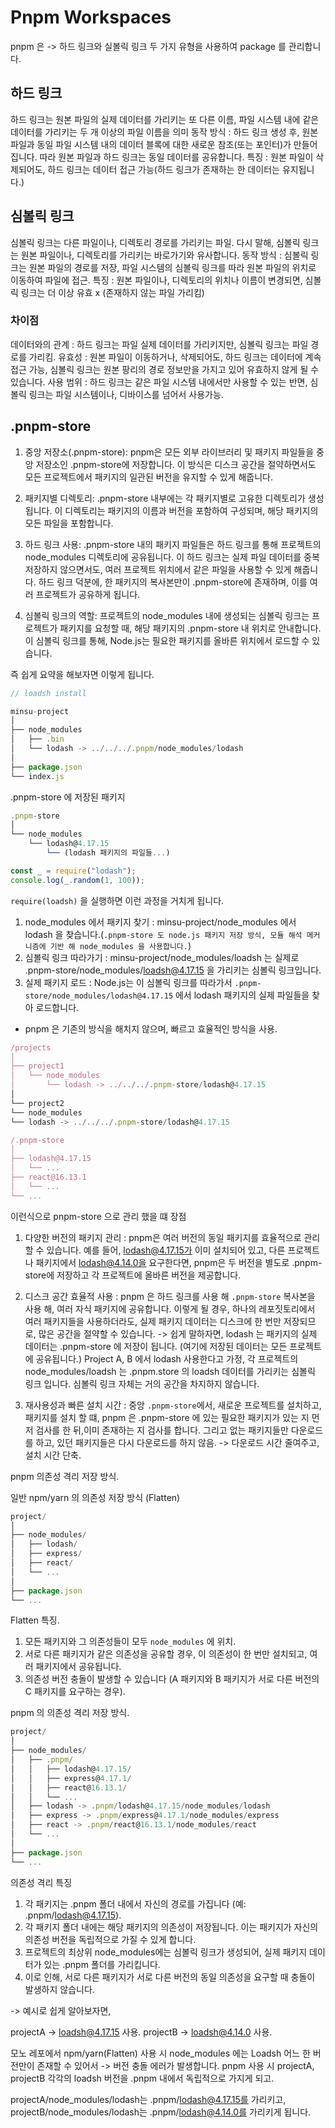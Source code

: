 # Pnpm Workspaces

pnpm 은 -> 하드 링크와 실볼릭 링크 두 가지 유형을 사용하여 package 를 관리합니다.

## 하드 링크

하드 링크는 원본 파일의 실제 데이터를 가리키는 또 다른 이름, 파일 시스템 내에 같은 데이터를 가리키는 두 개 이상의 파일 이름을 의미
동작 방식 : 하드 링크 생성 후, 원본 파일과 동일 파일 시스템 내의 데이터 블록에 대한 새로운 참조(또는 포인터)가 만들어집니다. 따라 원본 파일과 하드 링크는 동일 데이터를 공유합니다.
특징 : 원본 파일이 삭제되어도, 하드 링크는 데이터 접근 가능(하드 링크가 존재하는 한 데이터는 유지됩니다.)

## 심볼릭 링크

심볼릭 링크는 다른 파일이나, 디렉토리 경로를 가리키는 파일. 다시 말해, 심볼릭 링크는 원본 파일이나, 디렉토리를 가리키는 바로가기와 유사합니다.
동작 방식 : 심볼릭 링크는 원본 파일의 경로를 저장, 파일 시스템의 심볼릭 링크를 따라 원본 파일의 위치로 이동하여 파일에 접근.
특징 : 원본 파일이나, 디렉토리의 위치나 이름이 변경되면, 심볼릭 링크는 더 이상 유효 x (존재하지 않는 파일 가리킴)

### 차이점

데이터와의 관계 : 하드 링크는 파일 실제 데이터를 가리키지만, 심볼릭 링크는 파일 경로를 가리킴.
유효성 : 원본 파일이 이동하거나, 삭제되어도, 하드 링크는 데이터에 계속 접근 가능, 심볼릭 링크는 원본 팡리의 경로 정보만을 가지고 있어 유효하지 않게 될 수 있습니다.
사용 범위 : 하드 링크는 같은 파일 시스템 내에서만 사용할 수 있는 반면, 심볼릭 링크는 파일 시스템이나, 디바이스를 넘어서 사용가능.

## .pnpm-store

1. 중앙 저장소(.pnpm-store): pnpm은 모든 외부 라이브러리 및 패키지 파일들을 중앙 저장소인 .pnpm-store에 저장합니다. 이 방식은 디스크 공간을 절약하면서도 모든 프로젝트에서 패키지의 일관된 버전을 유지할 수 있게 해줍니다.

2. 패키지별 디렉토리: .pnpm-store 내부에는 각 패키지별로 고유한 디렉토리가 생성됩니다. 이 디렉토리는 패키지의 이름과 버전을 포함하여 구성되며, 해당 패키지의 모든 파일을 포함합니다.

3. 하드 링크 사용: .pnpm-store 내의 패키지 파일들은 하드 링크를 통해 프로젝트의 node_modules 디렉토리에 공유됩니다. 이 하드 링크는 실제 파일 데이터를 중복 저장하지 않으면서도, 여러 프로젝트 위치에서 같은 파일을 사용할 수 있게 해줍니다. 하드 링크 덕분에, 한 패키지의 복사본만이 .pnpm-store에 존재하며, 이를 여러 프로젝트가 공유하게 됩니다.

4. 심볼릭 링크의 역할: 프로젝트의 node_modules 내에 생성되는 심볼릭 링크는 프로젝트가 패키지를 요청할 때, 해당 패키지의 .pnpm-store 내 위치로 안내합니다. 이 심볼릭 링크를 통해, Node.js는 필요한 패키지를 올바른 위치에서 로드할 수 있습니다.

즉 쉽게 요약을 해보자면 이렇게 됩니다.

```javascript
// loadsh install

minsu-project
│
├── node_modules
│   ├── .bin
│   └── lodash -> ../../../.pnpm/node_modules/lodash
│
├── package.json
└── index.js
```

.pnpm-store 에 저장된 패키지

```javascript
.pnpm-store
│
└── node_modules
    └── lodash@4.17.15
        └── (lodash 패키지의 파일들...)
```

```javascript
const _ = require("lodash");
console.log(_.random(1, 100));
```

`require(loadsh)` 을 실행하면 이런 과정을 거치게 됩니다.

1. node_modules 에서 패키지 찾기 : minsu-project/node_modules 에서 lodash 을 찾습니다.(`.pnpm-store 도 node.js 패키지 저장 방식, 모듈 해석 메커니즘에 기반 해 node_modules 을 사용합니다.`)
2. 심볼릭 링크 따라가기 : minsu-project/node_modules/loadsh 는 실제로 .pnpm-store/node_modules/loadsh@4.17.15 을 가리키는 심볼릭 링크입니다.
3. 실제 패키지 로드 : Node.js는 이 심볼릭 링크를 따라가서 `.pnpm-store/node_modules/lodash@4.17.15` 에서 lodash 패키지의 실제 파일들을 찾아 로드합니다.

- pnpm 은 기존의 방식을 해치지 않으며, 빠르고 효율적인 방식을 사용.

```javascript
/projects
│
├── project1
│   └── node_modules
│       └── lodash -> ../../../.pnpm-store/lodash@4.17.15
│
└── project2
└── node_modules
└── lodash -> ../../../.pnpm-store/lodash@4.17.15
```

```javascript
/.pnpm-store
│
├── lodash@4.17.15
│   └── ...
├── react@16.13.1
│   └── ...
└── ...
```

이런식으로 pnpm-store 으로 관리 했을 떄 장점

1.  다양한 버전의 패키지 관리 : pnpm은 여러 버전의 동일 패키지를 효율적으로 관리할 수 있습니다. 예를 들어, lodash@4.17.15가 이미 설치되어 있고, 다른 프로젝트나 패키지에서 lodash@4.14.0을 요구한다면, pnpm은 두 버전을 별도로 .pnpm-store에 저장하고 각 프로젝트에 올바른 버전을 제공합니다.

2.  디스크 공간 효율적 사용 : pnpm 은 하드 링크를 사용 해 `.pnpm-store` 복사본을 사용 해, 여러 자식 패키지에 공유합니다. 이렇게 될 경우, 하나의 레포짓토리에서 여러 패키지들을 사용하더라도,
    실제 패키지 데이터는 디스크에 한 번만 저장되므로, 많은 공간을 절약할 수 있습니다.
    -> 쉽게 말하자면, lodash 는 패키지의 실제 데이터는 .pnpm-store 에 저장이 됩니다. (여기에 저장된 데이터는 모든 프로젝트에 공유됩니다.)
    Project A, B 에서 lodash 사용한다고 가정, 각 프로젝트의 node_modules/loadsh 는 .pnpm.store 의 loadsh 데이터를 가리키는 심볼릭 링크 입니다.
    심볼릭 링크 자체는 거의 공간을 차지하지 않습니다.

3.  재사용성과 빠른 설치 시간 : 중앙 `.pnpm-store`에서, 새로운 프로젝트를 설치하고, 패키지를 설치 할 떄, pnpm 은 .pnpm-store 에 있는 필요한 패키지가 있는 지 먼저 검사를 한 뒤,이미 존재하는 지 검사를 합니다. 그리고 없는 패키지들만 다운로드를 하고, 있던 패키지들은 다시 다운로드를 하지 않음. -> 다운로드 시간 줄여주고, 설치 시간 단축.

pnpm 의존성 격리 저장 방식.

일반 npm/yarn 의 의존성 저장 방식 (Flatten)

```javascript
project/
│
├── node_modules/
│   ├── lodash/
│   ├── express/
│   ├── react/
│   └── ...
│
├── package.json
└── ...
```

Flatten 특징.

1. 모든 패키지와 그 의존성들이 모두 `node_modules` 에 위치.
2. 서로 다른 패키지가 같은 의존성을 공유할 경우, 이 의존성이 한 번만 설치되고, 여러 패키지에서 공유됩니다.
3. 의존성 버전 충돌이 발생할 수 있습니다 (A 패키지와 B 패키지가 서로 다른 버전의 C 패키지를 요구하는 경우).

pnpm 의 의존성 격리 저장 방식.

```javascript
project/
│
├── node_modules/
│   ├── .pnpm/
│   │   ├── lodash@4.17.15/
│   │   ├── express@4.17.1/
│   │   ├── react@16.13.1/
│   │   └── ...
│   ├── lodash -> .pnpm/lodash@4.17.15/node_modules/lodash
│   ├── express -> .pnpm/express@4.17.1/node_modules/express
│   ├── react -> .pnpm/react@16.13.1/node_modules/react
│   └── ...
│
├── package.json
└── ...
```

의존성 격리 특징

1. 각 패키지는 .pnpm 폴더 내에서 자신의 경로를 가집니다 (예: .pnpm/lodash@4.17.15).
2. 각 패키지 폴더 내에는 해당 패키지의 의존성이 저장됩니다. 이는 패키지가 자신의 의존성 버전을 독립적으로 가질 수 있게 합니다.
3. 프로젝트의 최상위 node_modules에는 심볼릭 링크가 생성되어, 실제 패키지 데이터가 있는 .pnpm 폴더를 가리킵니다.
4. 이로 인해, 서로 다른 패키지가 서로 다른 버전의 동일 의존성을 요구할 때 충돌이 발생하지 않습니다.

-> 예시로 쉽게 알아보자면,

projectA -> loadsh@4.17.15 사용.
projectB -> loadsh@4.14.0 사용.

모노 레포에서 npm/yarn(Flatten) 사용 시 node_modules 에는 Loadsh 어느 한 버전만이 존재할 수 있어서 -> 버전 충돌 에러가 발생합니다.
pnpm 사용 시 projectA, projectB 각각의 loadsh 버전을 .pnpm 내에서 독립적으로 가지게 되고.

projectA/node_modules/lodash는 .pnpm/lodash@4.17.15를 가리키고, projectB/node_modules/lodash는 .pnpm/lodash@4.14.0를 가리키게 됩니다.
